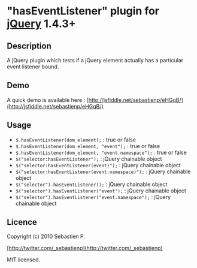 "hasEventListener" plugin for [jQuery](http://jquery.com/) 1.4.3+
================================

Description
------------
A jQuery plugin which tests if a jQuery element actually has a particular event listener bound.

Demo
-----
A quick demo is available here : [http://jsfiddle.net/sebastienp/eHGqB/](http://jsfiddle.net/sebastienp/eHGqB/)

Usage
------
* `$.hasEventListener(dom_element);` : true or false
* `$.hasEventListener(dom_element, "event");` : true or false
* `$.hasEventListener(dom_element, "event.namespace");` : true or false
* `$("selector:hasEventListener");` : jQuery chainable object
* `$("selector:hasEventListener(event)");` : jQuery chainable object
* `$("selector:hasEventListener(event.namespace)");` : jQuery chainable object
* `$("selector").hasEventListener();` : jQuery chainable object
* `$("selector").hasEventListener("event");` : jQuery chainable object
* `$("selector").hasEventListener("event.namespace");` : jQuery chainable object

Licence
--------
Copyright (c) 2010 Sebastien P.

[http://twitter.com/_sebastienp](http://twitter.com/_sebastienp)

MIT licensed.